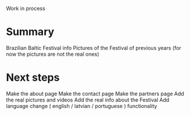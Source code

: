 Work in process

# Summary
Brazilian Baltic Festival info
Pictures of the Festival of previous years (for now the pictures are not the real ones)

# Next steps
Make the about page
Make the contact page
Make the partners page
Add the real pictures and videos
Add the real info about the Festival
Add language change ( english / latvian / portuguese ) functionality
